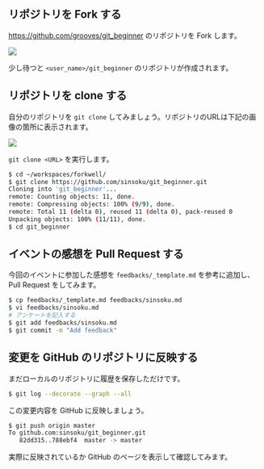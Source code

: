 ## リポジトリを Fork する

https://github.com/grooves/git_beginner のリポジトリを Fork します。

![](https://raw.githubusercontent.com/grooves/git_beginner/master/images/fork.png)

少し待つと `<user_name>/git_beginner` のリポジトリが作成されます。

## リポジトリを clone する

自分のリポジトリを `git clone` してみましょう。リポジトリのURLは下記の画像の箇所に表示されます。

![](https://raw.githubusercontent.com/grooves/git_beginner/master/images/clone.png)

`git clone <URL>` を実行します。

```sh
$ cd ~/workspaces/forkwell/
$ git clone https://github.com/sinsoku/git_beginner.git
Cloning into 'git_beginner'...
remote: Counting objects: 11, done.
remote: Compressing objects: 100% (9/9), done.
remote: Total 11 (delta 0), reused 11 (delta 0), pack-reused 0
Unpacking objects: 100% (11/11), done.
$ cd git_beginner
```

## イベントの感想を Pull Request する

今回のイベントに参加した感想を `feedbacks/_template.md` を参考に追加し、 Pull Request をしてみます。

```sh
$ cp feedbacks/_template.md feedbacks/sinsoku.md
$ vi feedbacks/sinsoku.md
# アンケートを記入する
$ git add feedbacks/sinsoku.md
$ git commit -m "Add feedback"
```

## 変更を GitHub のリポジトリに反映する

まだローカルのリポジトリに履歴を保存しただけです。

```sh
$ git log --decorate --graph --all
```

この変更内容を GitHub に反映しましょう。

```sh
$ git push origin master
To github.com:sinsoku/git_beginner.git
   82dd315..788ebf4  master -> master
```

実際に反映されているか GitHub のページを表示して確認してみます。
